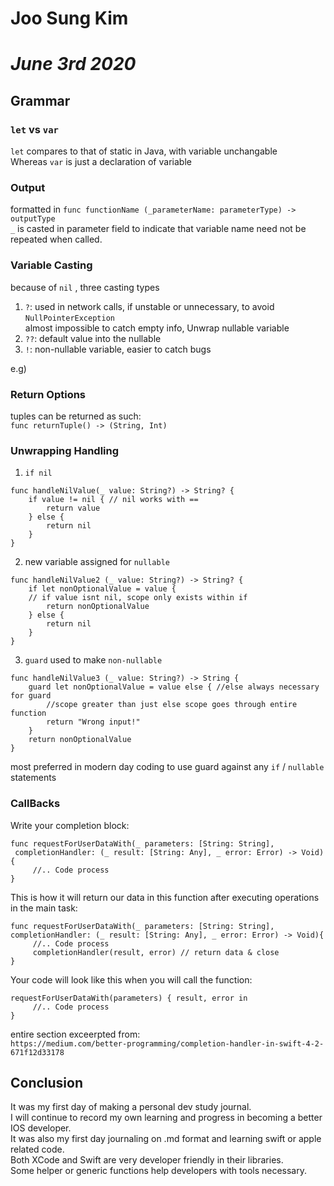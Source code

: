 # **Joo Sung Kim**
# *June 3rd 2020*

## **Grammar**
### `let` vs `var`
`let` compares to that of static in Java, with variable unchangable
<br/>
Whereas `var` is just a declaration of variable

### Output
formatted in `func functionName (_parameterName: parameterType) -> outputType`
<br/>
`_` is casted in parameter field to indicate that variable name need not be repeated when called.

### Variable Casting
because of `nil` , three casting types
1. `?`: used in network calls, if unstable or unnecessary, to avoid `NullPointerException` <br/>
almost impossible to catch empty info, Unwrap nullable variable
2. `??`: default value into the nullable
3. `!`: non-nullable variable, easier to catch bugs <br/>

e.g)

### Return Options
tuples can be returned as such: <br/>
`func returnTuple() -> (String, Int)`

### Unwrapping Handling

1. `if nil`
```
func handleNilValue(_ value: String?) -> String? {
    if value != nil { // nil works with ==
        return value
    } else {
        return nil
    }
}
```
2. new variable assigned for `nullable`
```
func handleNilValue2 (_ value: String?) -> String? {
    if let nonOptionalValue = value {
    // if value isnt nil, scope only exists within if
        return nonOptionalValue
    } else {
        return nil
    }
}
```
3. `guard` used to make `non-nullable`
```
func handleNilValue3 (_ value: String?) -> String {
    guard let nonOptionalValue = value else { //else always necessary for guard
        //scope greater than just else scope goes through entire function
        return "Wrong input!"
    }
    return nonOptionalValue
}
```

most preferred in modern day coding to use guard against any `if` / `nullable` statements

### CallBacks
Write your completion block:
```
func requestForUserDataWith(_ parameters: [String: String],
 completionHandler: (_ result: [String: Any], _ error: Error) -> Void){
     //.. Code process
}
```
This is how it will return our data in this function after executing operations in the main task:
```
func requestForUserDataWith(_ parameters: [String: String],
completionHandler: (_ result: [String: Any], _ error: Error) -> Void){
     //.. Code process
     completionHandler(result, error) // return data & close
}
```
Your code will look like this when you will call the function:
```
requestForUserDataWith(parameters) { result, error in
     //.. Code process
}
```

entire section exceerpted from:
<br/>`https://medium.com/better-programming/completion-handler-in-swift-4-2-671f12d33178`
<br/>

## **Conclusion**
It was my first day of making a personal dev study journal. <br/>
I will continue to record my own learning and progress in becoming a better IOS developer. <br/>
It was also my first day journaling on .md format and learning swift or apple related code. <br/>
Both XCode and Swift are very developer friendly in their libraries. <br/>
Some helper or generic functions help developers with tools necessary.  
